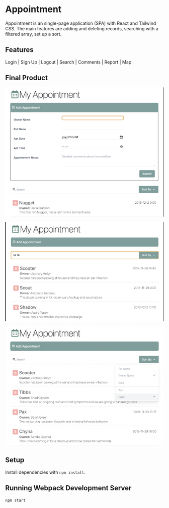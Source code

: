 # Appointment
Appointment is an single-page application (SPA) with React and Tailwind CSS. The main features are adding and deleting records, searching with a filtered array, set up a sort. 

## Features
Login | Sign Up | Logout | Search | Comments | Report | Map

## Final Product

!["Screenshot of Add appointment"](https://github.com/CarlSmoky/Appointment/blob/main/docs/Add%20appointment.png?raw=true)

!["Screenshot of search"](https://github.com/CarlSmoky/Appointment/blob/main/docs/Search.png?raw=true)

!["Screenshot of Sort"](https://github.com/CarlSmoky/Appointment/blob/main/docs/Sort.png?raw=true)


## Setup

Install dependencies with `npm install`.

## Running Webpack Development Server

```sh
npm start
```

